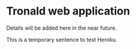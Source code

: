 # Tronald web application

Details will be added here in the near future.

This is a temporary sentence to test Heroku.